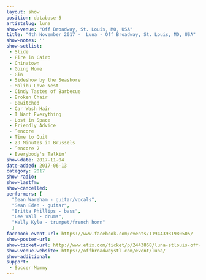 ```yaml
---
layout: show
position: database-5
artistslug: luna
show-venue: "Off Broadway, St. Louis, MO, USA"
title: "4th November 2017 -  Luna - Off Broadway, St. Louis, MO, USA"
show-notes: ''
show-setlist: 
 - Slide
 - Fire in Cairo
 - Chinatown
 - Going Home
 - Gin
 - Sideshow by the Seashore
 - Malibu Love Nest
 - Cindy Tastes of Barbecue
 - Broken Chair
 - Bewitched
 - Car Wash Hair
 - I Want Everything
 - Lost in Space
 - Friendly Advice
 - ^encore
 - Time to Quit
 - 23 Minutes in Brussels
 - ^encore 2
 - Everybody's Talkin'
show-date: 2017-11-04
date-added: 2017-06-13
category: 2017
show-radio: 
show-lastfm: 
show-cancelled: 
performers: [
  "Dean Wareham - guitar/vocals",
  "Sean Eden - guitar",
  "Britta Phillips - bass",
  "Lee Wall - drums",
  "Kelly Kyle - trumpet/french horn"
  ]
facebook-event-url: https://www.facebook.com/events/119443931980505/
show-poster-url: 
show-ticket-url: http://www.etix.com/ticket/p/2443868/luna-stlouis-off-broadway-stlouis?partner_id=240
show-venue-website: https://offbroadwaystl.com/event/luna/
show-additional: 
support:
 - Soccer Mommy
---
```

